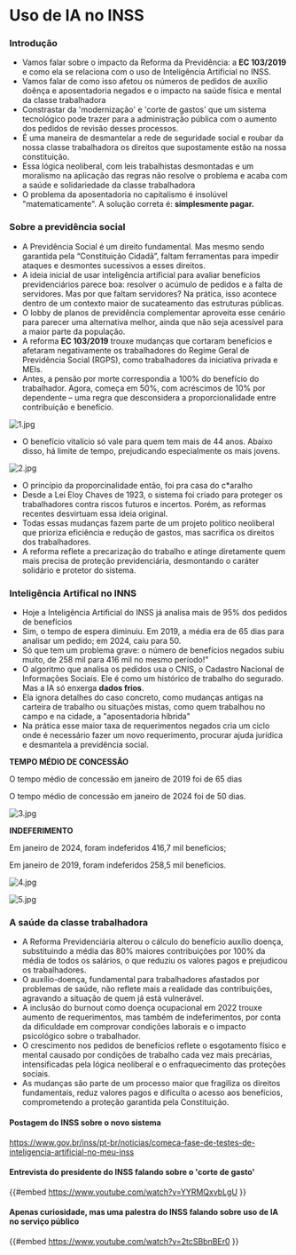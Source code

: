 # Uso de IA no INSS

### Introdução

- Vamos falar sobre o impacto da Reforma da Previdência: a **EC 103/2019** e como ela se relaciona com o uso de Inteligência Artificial no INSS.
- Vamos falar de como isso afetou os números de pedidos de auxílio doênça e aposentadoria negados e o impacto na saúde física e mental da classe trabalhadora
- Constrastar da 'modernização' e 'corte de gastos' que um sistema tecnológico pode trazer para a administração pública com o aumento dos pedidos de revisão desses processos.
- É uma maneira de desmantelar a rede de seguridade social e roubar da nossa classe trabalhadora os direitos que supostamente estão na nossa constituição.
- Essa lógica neoliberal, com leis trabalhistas desmontadas e um moralismo na aplicação das regras não resolve o problema e acaba com a saúde e solidariedade da classe trabalhadora
- O problema da aposentadoria no capitalismo é insolúvel "matematicamente". A solução correta é: **simplesmente pagar.**

### Sobre a previdência social

- A Previdência Social é um direito fundamental. Mas mesmo sendo garantida pela “Constituição Cidadã”, faltam ferramentas para impedir ataques e desmontes sucessivos a esses direitos.
- A ideia inicial de usar inteligência artificial para avaliar benefícios previdenciários parece boa: resolver o acúmulo de pedidos e a falta de servidores. Mas por que faltam servidores? Na prática, isso acontece dentro de um contexto maior de sucateamento das estruturas públicas.
- O lobby de planos de previdência complementar aproveita esse cenário para parecer uma alternativa melhor, ainda que não seja acessível para a maior parte da população.
- A reforma **EC 103/2019** trouxe mudanças que cortaram benefícios e afetaram negativamente os trabalhadores do Regime Geral de Previdência Social (RGPS), como trabalhadores da iniciativa privada e MEIs.
- Antes, a pensão por morte correspondia a 100% do benefício do trabalhador. Agora, começa em 50%, com acréscimos de 10% por dependente – uma regra que desconsidera a proporcionalidade entre contribuição e benefício.

![1.jpg](./ia_do_inss/1.jpg)

- O benefício vitalício só vale para quem tem mais de 44 anos. Abaixo disso, há limite de tempo, prejudicando especialmente os mais jovens.

![2.jpg](./ia_do_inss/2.jpg)

- O princípio da proporcinalidade então, foi pra casa do c\*aralho
- Desde a Lei Eloy Chaves de 1923, o sistema foi criado para proteger os trabalhadores contra riscos futuros e incertos. Porém, as reformas recentes desvirtuam essa ideia original.
- Todas essas mudanças fazem parte de um projeto político neoliberal que prioriza eficiência e redução de gastos, mas sacrifica os direitos dos trabalhadores.
- A reforma reflete a precarização do trabalho e atinge diretamente quem mais precisa de proteção previdenciária, desmontando o caráter solidário e protetor do sistema.

### Inteligência Artifical no INNS

- Hoje a Inteligência Artificial do INSS já analisa mais de 95% dos pedidos de benefícios
- Sim, o tempo de espera diminuiu. Em 2019, a média era de 65 dias para analisar um pedido; em 2024, caiu para 50.
- Só que tem um problema grave: o número de benefícios negados subiu muito, de 258 mil para 416 mil no mesmo período!"
- O algoritmo que analisa os pedidos usa o CNIS, o Cadastro Nacional de Informações Sociais. Ele é como um histórico de trabalho do segurado. Mas a IA só enxerga **dados frios**.
- Ela ignora detalhes do caso concreto, como mudanças antigas na carteira de trabalho ou situações mistas, como quem trabalhou no campo e na cidade, a "aposentadoria híbrida"
- Na prática esse maior taxa de requerimentos negados cria um ciclo onde é necessário fazer um novo requerimento, procurar ajuda jurídica e desmantela a previdência social.

**TEMPO MÉDIO DE CONCESSÃO**

O tempo médio de concessão em janeiro de 2019 foi de 65 dias

O tempo médio de concessão em janeiro de 2024 foi de 50 dias.

![3.jpg](./ia_do_inss/3.jpg)

**INDEFERIMENTO**

Em janeiro de 2024, foram indeferidos 416,7 mil benefícios;

Em janeiro de 2019, foram indeferidos 258,5 mil benefícios.

![4.jpg](./ia_do_inss/4.jpg)

![5.jpg](./ia_do_inss/5.jpg)

### A saúde da classe trabalhadora

- A Reforma Previdenciária alterou o cálculo do benefício auxílio doença, substituindo a média das 80% maiores contribuições por 100% da média de todos os salários, o que reduziu os valores pagos e prejudicou os trabalhadores.
- O auxílio-doença, fundamental para trabalhadores afastados por problemas de saúde, não reflete mais a realidade das contribuições, agravando a situação de quem já está vulnerável.
- A inclusão do burnout como doença ocupacional em 2022 trouxe aumento de requerimentos, mas também de indeferimentos, por conta da dificuldade em comprovar condições laborais e o impacto psicológico sobre o trabalhador.
- O crescimento nos pedidos de benefícios reflete o esgotamento físico e mental causado por condições de trabalho cada vez mais precárias, intensificadas pela lógica neoliberal e o enfraquecimento das proteções sociais.
- As mudanças são parte de um processo maior que fragiliza os direitos fundamentais, reduz valores pagos e dificulta o acesso aos benefícios, comprometendo a proteção garantida pela Constituição.

#### Postagem do INSS sobre o novo sistema

<https://www.gov.br/inss/pt-br/noticias/comeca-fase-de-testes-de-inteligencia-artificial-no-meu-inss>

#### Entrevista do presidente do INSS falando sobre o 'corte de gasto'

{{#embed https://www.youtube.com/watch?v=YYRMQxvbLgU }}

#### Apenas curiosidade, mas uma palestra do INSS falando sobre uso de IA no serviço público

{{#embed https://www.youtube.com/watch?v=2tcSBbnBEr0 }}
